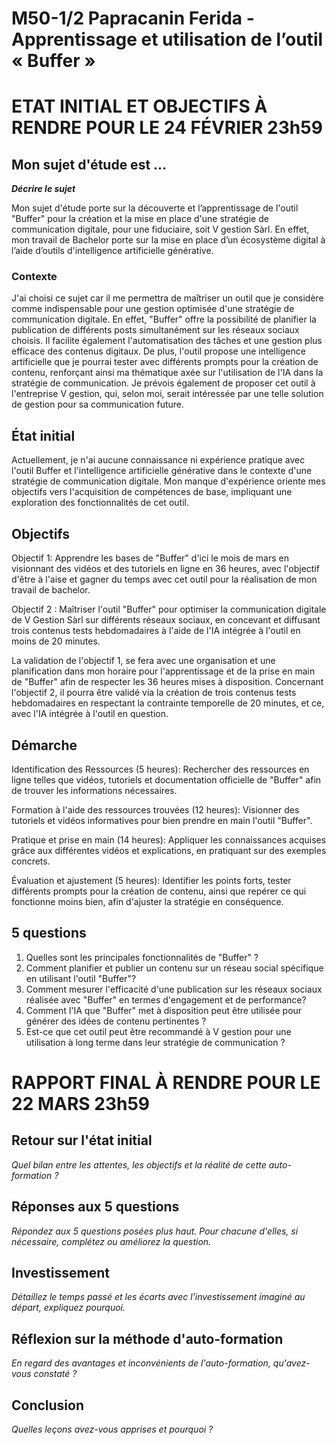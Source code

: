 # M50-1/2 Papracanin Ferida - Apprentissage et utilisation de l’outil « Buffer » 

# ETAT INITIAL ET OBJECTIFS À RENDRE POUR LE 24 FÉVRIER 23h59

## Mon sujet d'étude est ...

**_Décrire le sujet_**

Mon sujet d'étude porte sur la découverte et l’apprentissage de l'outil "Buffer" pour la création et la mise en place d'une stratégie de communication digitale, pour une fiduciaire, soit V gestion Sàrl. En effet, mon travail de Bachelor porte sur la mise en place d’un écosystème digital à l’aide d’outils d'intelligence artificielle générative. 

### Contexte

J'ai choisi ce sujet car il me permettra de maîtriser un outil que je considère comme indispensable pour une gestion optimisée d'une stratégie de communication digitale. En effet, "Buffer" offre la possibilité de planifier la publication de différents posts simultanément sur les réseaux sociaux choisis. Il facilite également l'automatisation des tâches et une gestion plus efficace des contenus digitaux. De plus, l'outil propose une intelligence artificielle que je pourrai tester avec différents prompts pour la création de contenu, renforçant ainsi ma thématique axée sur l'utilisation de l'IA dans la stratégie de communication. Je prévois également de proposer cet outil à l'entreprise V gestion, qui, selon moi, serait intéressée par une telle solution de gestion pour sa communication future.

## État initial

Actuellement, je n'ai aucune connaissance ni expérience pratique avec l'outil Buffer et l'intelligence artificielle générative dans le contexte d'une stratégie de communication digitale. Mon manque d'expérience oriente mes objectifs vers l'acquisition de compétences de base, impliquant une exploration des fonctionnalités de cet outil.

## Objectifs

Objectif 1: 
Apprendre les bases de "Buffer" d'ici le mois de mars en visionnant des vidéos et des tutoriels en ligne en 36 heures, avec l'objectif d'être à l'aise et gagner du temps avec cet outil pour la réalisation de mon travail de bachelor. 

Objectif 2 : 
Maîtriser l'outil "Buffer" pour optimiser la communication digitale de V Gestion Sàrl sur différents réseaux sociaux, en concevant et diffusant trois contenus tests hebdomadaires à l'aide de l'IA intégrée à l'outil en moins de 20 minutes. 

La validation de l'objectif 1, se fera avec une organisation et une planification dans mon horaire pour l'apprentissage et de la prise en main de "Buffer" afin de respecter les 36 heures mises à disposition. Concernant l'objectif 2, il pourra être validé via la création de trois contenus tests hebdomadaires en respectant la contrainte temporelle de 20 minutes, et ce, avec l'IA intégrée à l'outil en question.

## Démarche

Identification des Ressources (5 heures): 
Rechercher des ressources en ligne telles que vidéos, tutoriels et documentation officielle de "Buffer" afin de trouver les informations nécessaires.

Formation à l'aide des ressources trouvées (12 heures): 
Visionner des tutoriels et vidéos informatives pour bien prendre en main l'outil "Buffer".

Pratique et prise en main (14 heures):
Appliquer les connaissances acquises grâce aux différentes vidéos et explications, en pratiquant sur des exemples concrets.

Évaluation et ajustement (5 heures): 
Identifier les points forts, tester différents prompts pour la création de contenu, ainsi que repérer ce qui fonctionne moins bien, afin d'ajuster la stratégie en conséquence.

## 5 questions

1.	Quelles sont les principales fonctionnalités de "Buffer" ? 
2.	Comment planifier et publier un contenu sur un réseau social spécifique en utilisant l'outil "Buffer"?
3.	Comment mesurer l'efficacité d'une publication sur les réseaux sociaux réalisée avec "Buffer" en termes d'engagement et de performance?
4.	Comment l'IA que "Buffer" met à disposition peut être utilisée pour générer des idées de contenu pertinentes ?
5.	Est-ce que cet outil peut être recommandé à V gestion pour une utilisation à long terme dans leur stratégie de communication ? 

# RAPPORT FINAL À RENDRE POUR LE 22 MARS 23h59

## Retour sur l'état initial

_Quel bilan entre les attentes, les objectifs et la réalité de cette auto-formation ?_

## Réponses aux 5 questions

_Répondez aux 5 questions posées plus haut. Pour chacune d'elles, si nécessaire, complétez ou améliorez la question._

## Investissement

_Détaillez le temps passé et les écarts avec l'investissement imaginé au départ, expliquez pourquoi._

## Réflexion sur la méthode d'auto-formation

_En regard des avantages et inconvénients de l'auto-formation, qu'avez-vous constaté ?_

## Conclusion

_Quelles leçons avez-vous apprises et pourquoi ?_
